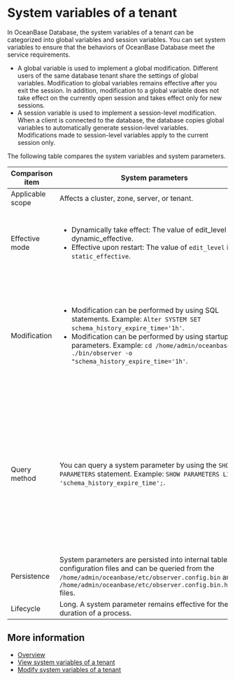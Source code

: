 # System variables of a tenant

In OceanBase Database, the system variables of a tenant can be categorized into global variables and session variables. You can set system variables to ensure that the behaviors of OceanBase Database meet the service requirements.

* A global variable is used to implement a global modification. Different users of the same database tenant share the settings of global variables. Modification to global variables remains effective after you exit the session. In addition, modification to a global variable does not take effect on the currently open session and takes effect only for new sessions.
* A session variable is used to implement a session-level modification. When a client is connected to the database, the database copies global variables to automatically generate session-level variables. Modifications made to session-level variables apply to the current session only.

The following table compares the system variables and system parameters.

| Comparison item | System parameters | System variables |
|---------|-----------|---------|
| Applicable scope | Affects a cluster, zone, server, or tenant.  | Affects a tenant globally or at the session level.  |
| Effective mode | <ul><li> Dynamically take effect: The value of edit_level is dynamic_effective.</li><li> Effective upon restart: The value of `edit_level` is `static_effective`.</li></ul> | <ul><li>A session variable takes effect only on the current session. </li><li> A global variable does not take effect on the current session and takes effect only on sessions established upon re-logon. </li></ul> |
| Modification | <ul><li>Modification can be performed by using SQL statements. Example: `Alter SYSTEM SET schema_history_expire_time='1h'`.</li><li>Modification can be performed by using startup parameters. Example: `cd /home/admin/oceanbase && ./bin/observer -o "schema_history_expire_time='1h'`. </li></ul> | Modification can only be performed by using SQL statements. Example:<ul><li>MySQL mode</br>`SET ob_query_timeout = 20000000;`</br>`SET GLOBAL ob_query_timeout = 20000000;`</br></br></li><li> Oracle mode</br>`ALTER SESSION SET ob_query_timeout = 20000000;`</br>`ALTER SYSTEM SET ob_query_timeout = 20000000;`</li></ul> |
| Query method | You can query a system parameter by using the `SHOW PARAMETERS` statement. Example: `SHOW PARAMETERS LIKE 'schema_history_expire_time';`. | You can query a variable by using the `SHOW [GLOBAL] VARIABLES` statement. Examples:<ul><li>MySQL mode</br>`SHOW VARIABLES LIKE 'ob_query_timeout';`</br>`SHOW GLOBAL VARIABLES LIKE 'ob_query_timeout';`</br></br></li><li> Oracle mode</br>`SELECT * FROM SYS.TENANT_VIRTUAL_SESSION_VARIABLE WHERE VARIABLE_NAME = 'ob_query_timeout';`</br>`SELECT * FROM SYS.TENANT_VIRTUAL_GLOBAL_VARIABLE WHERE VARIABLE_NAME = 'ob_query_timeout';`</li></ul> |
| Persistence | System parameters are persisted into internal tables and configuration files and can be queried from the `/home/admin/oceanbase/etc/observer.config.bin` and `/home/admin/oceanbase/etc/observer.config.bin.history` files.  | Only global variables are persisted.  |
| Lifecycle | Long. A system parameter remains effective for the entire duration of a process.  | Short. A system variable takes effect only after the tenant schema is created.  |

## More information

* [Overview](../../7.reference/5.system-reference/1.system-configuration-items/1.system-configuration-items-overview.md)
* [View system variables of a tenant](6.common-tenant-operations/6.view-system-variables-of-tenant.md)
* [Modify system variables of a tenant](6.common-tenant-operations/7.modify-system-variables-of-tenant.md)
